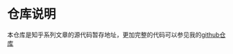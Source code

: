 # 仓库说明
本仓库是知乎系列文章的源代码暂存地址，更加完整的代码可以参见我的[github仓库](https://github.com/zongpingding/LaTeX_From_Birth_Death)